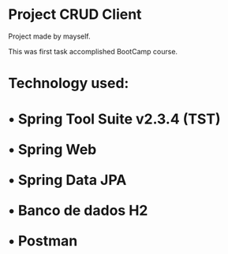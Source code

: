 # Project CRUD Client

<p>Project made by mayself.<p>
This was first task accomplished BootCamp course.

<h1>Technology used:<h1> 
<p>•	Spring Tool Suite v2.3.4 (TST) <p>
<p>•	Spring Web <p>
<p>•	Spring Data JPA	<p>
<p>•	Banco de dados H2 <p>
<p>•	Postman <p>
	
	
